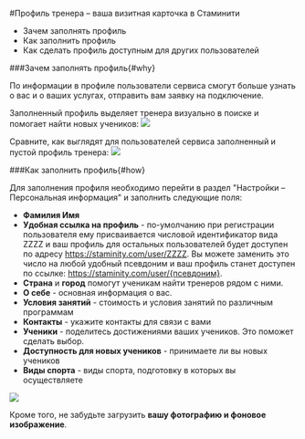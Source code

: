 #Профиль тренера – ваша визитная карточка в Стаминити

* Зачем заполнять профиль
* Как заполнить профиль
* Как сделать профиль доступным для других пользователей

###Зачем заполнять профиль{#why}

По информации в профиле пользователи сервиса смогут больше узнать о вас и о ваших услугах, отправить вам заявку на подключение.

Заполненный профиль выделяет тренера визуально в поиске и помогает найти новых учеников:
![](http://content.staminity.com/assets/images/coaching/find-coach.gif)

Сравните, как выглядят для пользователей сервиса заполненный и пустой профиль тренера:
![](http://content.staminity.com/assets/images/coaching/compare-profiles.png)

###Как заполнить профиль{#how}

Для заполнения профиля необходимо перейти в раздел "Настройки – Персональная информация" и заполнить следующие поля:
* **Фамилия Имя** 
* **Удобная ссылка на профиль** - по-умолчанию при регистрации пользователя ему присваивается числовой идентификатор вида ZZZZ и ваш профиль для остальных пользователей будет доступен по адресу https://staminity.com/user/ZZZZ. Вы можете заменить это число на любой удобный псевдоним и ваш профиль станет доступен по ссылке: https://staminity.com/user/{псевдоним}.
* **Страна** и **город** помогут ученикам найти тренеров рядом с ними. 
* **О себе** - основная информация о вас.
* **Условия занятий** - стоимость и условия занятий по различным программам  
* **Контакты** - укажите контакты для связи с вами
* **Ученики** - поделитесь достижениями ваших учеников. Это поможет сделать выбор.
* **Доступность для новых учеников** - принимаете ли вы новых учеников
* **Виды спорта** - виды спорта, подготовку в которых вы осуществляете

![](http://content.staminity.com/assets/images/coaching/coach-fill-settings.png)

Кроме того, не забудьте загрузить **вашу фотографию и фоновое изображение**. 


